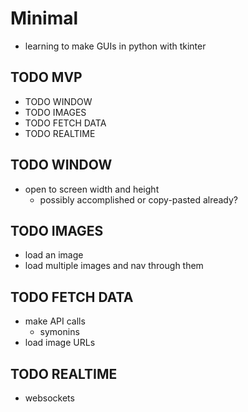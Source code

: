 # Minimal
- learning to make GUIs in python with tkinter

## TODO MVP
- TODO WINDOW
- TODO IMAGES
- TODO FETCH DATA
- TODO REALTIME

## TODO WINDOW
- open to screen width and height
  - possibly accomplished or copy-pasted already?

## TODO IMAGES
- load an image
- load multiple images and nav through them

## TODO FETCH DATA
- make API calls
  - symonins
- load image URLs

## TODO REALTIME
- websockets

